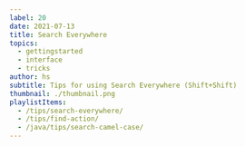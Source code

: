 ```yaml
---
label: 20
date: 2021-07-13
title: Search Everywhere
topics:
  - gettingstarted
  - interface
  - tricks
author: hs
subtitle: Tips for using Search Everywhere (Shift+Shift)
thumbnail: ./thumbnail.png
playlistItems:
  - /tips/search-everywhere/
  - /tips/find-action/
  - /java/tips/search-camel-case/
---
```

